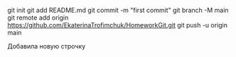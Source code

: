 
git init
git add README.md
git commit -m "first commit"
git branch -M main
git remote add origin https://github.com/EkaterinaTrofimchuk/HomeworkGit.git
git push -u origin main

Добавила новую строчку